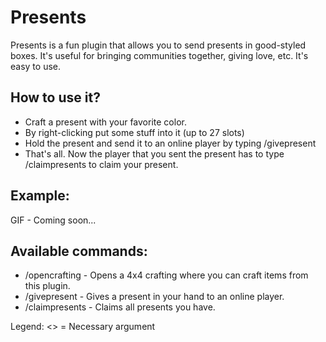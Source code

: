 # Presents

Presents is a fun plugin that allows you to send presents in good-styled boxes. It's useful for bringing communities together, giving love, etc. It's easy to use.

## How to use it?
- Craft a present with your favorite color.
- By right-clicking put some stuff into it (up to 27 slots)
- Hold the present and send it to an online player by typing /givepresent <Player>
- That's all. Now the player that you sent the present has to type /claimpresents to claim your present.

## Example:
GIF - Coming soon...

## Available commands:
- /opencrafting - Opens a 4x4 crafting where you can craft items from this plugin.
- /givepresent <Player> - Gives a present in your hand to an online player.
- /claimpresents - Claims all presents you have.
  
Legend: <> = Necessary argument
